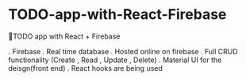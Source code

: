 # TODO-app-with-React-Firebase
🔴TODO app with React + Firebase

. Firebase
. Real time database
.  Hosted online on firebase
.  Full CRUD  functionality (Create , Read , Update , Delete)
.  Material UI for the deisgn(front end)
.  React hooks are being used
 
